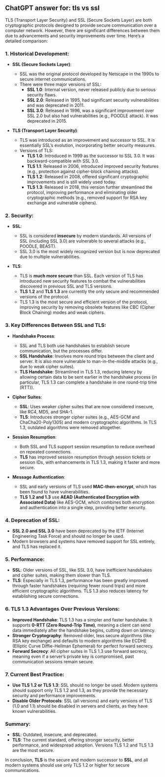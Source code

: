 ## ChatGPT answer for: tls vs ssl

TLS (Transport Layer Security) and SSL (Secure Sockets Layer) are both cryptographic protocols designed to provide secure communication over a computer network. However, there are significant differences between them due to advancements and security improvements over time. Here’s a detailed comparison:

### 1. **Historical Development**:
   - **SSL (Secure Sockets Layer)**: 
     - SSL was the original protocol developed by Netscape in the 1990s to secure internet communications.
     - There were three major versions of SSL:
       - **SSL 1.0**: Internal version, never released publicly due to serious security flaws.
       - **SSL 2.0**: Released in 1995, had significant security vulnerabilities and was deprecated in 2011.
       - **SSL 3.0**: Released in 1996, was a significant improvement over SSL 2.0 but also had vulnerabilities (e.g., POODLE attack). It was deprecated in 2015.
   
   - **TLS (Transport Layer Security)**:
     - TLS was introduced as an improvement and successor to SSL. It is essentially SSL’s evolution, incorporating better security measures.
     - Versions of TLS:
       - **TLS 1.0**: Introduced in 1999 as the successor to SSL 3.0. It was backward-compatible with SSL 3.0.
       - **TLS 1.1**: Released in 2006, introduced improved security features (e.g., protection against cipher-block chaining attacks).
       - **TLS 1.2**: Released in 2008, offered significant cryptographic improvements and is still widely used today.
       - **TLS 1.3**: Released in 2018, this version further streamlined the protocol, improving performance and eliminating older cryptographic methods (e.g., removed support for RSA key exchange and vulnerable ciphers).

### 2. **Security**:
   - **SSL**:
     - SSL is considered **insecure** by modern standards. All versions of SSL (including SSL 3.0) are vulnerable to several attacks (e.g., POODLE, BEAST).
     - SSL 3.0 is the most widely recognized version but is now deprecated due to multiple vulnerabilities.

   - **TLS**:
     - TLS is **much more secure** than SSL. Each version of TLS has introduced new security features to combat the vulnerabilities discovered in previous SSL and TLS versions.
     - **TLS 1.2** and **TLS 1.3** are currently the only secure and recommended versions of the protocol.
     - TLS 1.3 is the most secure and efficient version of the protocol, improving security by removing obsolete features like CBC (Cipher Block Chaining) modes and weak ciphers.

### 3. **Key Differences Between SSL and TLS**:
   - **Handshake Process**:
     - SSL and TLS both use handshakes to establish secure communication, but the processes differ.
     - **SSL Handshake**: Involves more round trips between the client and server. It is also more vulnerable to man-in-the-middle attacks (e.g., due to weak cipher suites).
     - **TLS Handshake**: Streamlined in TLS 1.3, reducing latency by allowing certain data to be sent earlier in the handshake process (in particular, TLS 1.3 can complete a handshake in one round-trip time (RTT)).

   - **Cipher Suites**:
     - **SSL**: Uses weaker cipher suites that are now considered insecure, like RC4, MD5, and SHA-1.
     - **TLS**: Introduces stronger cipher suites (e.g., AES-GCM and ChaCha20-Poly1305) and modern cryptographic algorithms. In TLS 1.3, outdated algorithms were removed altogether.

   - **Session Resumption**:
     - Both SSL and TLS support session resumption to reduce overhead on repeated connections.
     - **TLS** has improved session resumption through session tickets or session IDs, with enhancements in TLS 1.3, making it faster and more secure.

   - **Message Authentication**:
     - SSL and early versions of TLS used **MAC-then-encrypt**, which has been found to have vulnerabilities.
     - **TLS 1.2 and 1.3** use **AEAD (Authenticated Encryption with Associated Data)** like AES-GCM, which combines both encryption and authentication into a single step, providing better security.

### 4. **Deprecation of SSL**:
   - **SSL 2.0 and SSL 3.0** have been deprecated by the IETF (Internet Engineering Task Force) and should no longer be used.
   - Modern browsers and systems have removed support for SSL entirely, and TLS has replaced it.

### 5. **Performance**:
   - **SSL**: Older versions of SSL, like SSL 3.0, have inefficient handshakes and cipher suites, making them slower than TLS.
   - **TLS**: Especially in TLS 1.3, performance has been greatly improved through faster handshakes (requiring fewer round trips) and more efficient cryptographic algorithms. TLS 1.3 also reduces latency for establishing secure connections.

### 6. **TLS 1.3 Advantages Over Previous Versions**:
   - **Improved Handshake**: TLS 1.3 has a simpler and faster handshake. It supports **0-RTT (Zero Round-Trip Time)**, meaning a client can send data immediately after the handshake begins, cutting down on latency.
   - **Stronger Cryptography**: Removed older, less secure algorithms (like RSA key exchange) and defaults to modern algorithms like ECDHE (Elliptic Curve Diffie-Hellman Ephemeral) for perfect forward secrecy.
   - **Forward Secrecy**: All cipher suites in TLS 1.3 use forward secrecy, meaning even if a server’s private key is compromised, past communication sessions remain secure.

### 7. **Current Best Practice**:
   - **Use TLS 1.2 or TLS 1.3**: SSL should no longer be used. Modern systems should support only TLS 1.2 and 1.3, as they provide the necessary security and performance improvements.
   - **Disable Older Protocols**: SSL (all versions) and early versions of TLS (1.0 and 1.1) should be disabled in servers and clients, as they have known vulnerabilities.

### Summary:
- **SSL**: Outdated, insecure, and deprecated.
- **TLS**: The current standard, offering stronger security, better performance, and widespread adoption. Versions TLS 1.2 and TLS 1.3 are the most secure.

In conclusion, **TLS** is the secure and modern successor to **SSL**, and all modern systems should use only TLS 1.2 or higher for secure communications.
